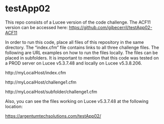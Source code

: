 # testApp02
This repo consists of a Lucee version of the code  challenge. The ACF11 version can be accessed here: https://github.com/gjbecerril/testApp02-ACF11

In order to run this code, place all files of this repository in the same directory. The “index.cfm” file contains links to all three challenge files. The following are URL examples on how to run the files locally. The files can be placed in subfolders. It is important to mention that this code was tested on a PROD server on Lucee v5.3.7.48 and locally on Lucee v5.3.8.206.

http://myLocalHost/index.cfm

http://myLocalHost/challenge1.cfm

http://myLocalHost/subfolder/challenge1.cfm

Also, you can see the files working on Lucee v5.3.7.48 at the following location:

https://argentumtechsolutions.com/testApp02/

